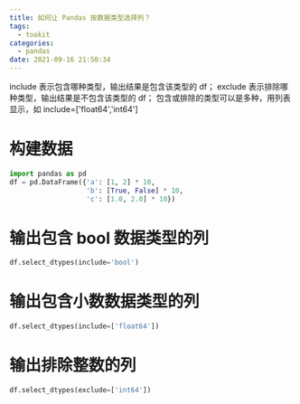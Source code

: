 ```yaml
---
title: 如何让 Pandas 按数据类型选择列？
tags:
  - tookit
categories:
  - pandas
date: 2021-09-16 21:50:34
---
```


include 表示包含哪种类型，输出结果是包含该类型的 df；
exclude 表示排除哪种类型，输出结果是不包含该类型的 df；
包含或排除的类型可以是多种，用列表显示，如 include=['float64','int64']


# 构建数据
```python
import pandas as pd
df = pd.DataFrame({'a': [1, 2] * 10,
                   'b': [True, False] * 10,
                   'c': [1.0, 2.0] * 10})
```

# 输出包含 bool 数据类型的列
```python
df.select_dtypes(include='bool')
```

# 输出包含小数数据类型的列
```python
df.select_dtypes(include=['float64'])
```

# 输出排除整数的列
```python
df.select_dtypes(exclude=['int64'])
```